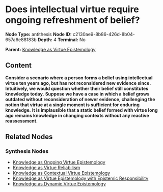 # Does intellectual virtue require ongoing refreshment of belief?

**Node Type:** antithesis
**Node ID:** c2130ae9-8b86-426d-8b04-657a6e88183b
**Depth:** 4
**Terminal:** No

**Parent:** [Knowledge as Virtue Epistemology](knowledge-as-virtue-epistemology-synthesis-03320e5f-abfd-40c2-919b-400066a7343d.md)

## Content

**Consider a scenario where a person forms a belief using intellectual virtue ten years ago, but has not reconsidered new evidence since. Intuitively, we would question whether their belief still constitutes knowledge today.**
**Suppose we have a case in which a belief grows outdated without reconsideration of newer evidence, challenging the notion that virtue at a single moment is sufficient for enduring knowledge.**
**It is implausible that a static belief formed with virtue long ago remains knowledge in changing contexts without any reactive reassessment.**

## Related Nodes

### Synthesis Nodes

- [Knowledge as Ongoing Virtue Epistemology](knowledge-as-ongoing-virtue-epistemology-synthesis-3fa7709c-4c77-41c2-a885-90c25ff86d60.md)
- [Knowledge as Virtue Reliabilism](knowledge-as-virtue-reliabilism-synthesis-8915edf8-5d35-416d-9956-2b587f7dd49f.md)
- [Knowledge as Contextual Virtue Epistemology](knowledge-as-contextual-virtue-epistemology-synthesis-6d89bebf-bd31-4560-b71d-5278096cc595.md)
- [Knowledge as Virtue Epistemology with Epistemic Responsibility](knowledge-as-virtue-epistemology-with-epistemic-responsibility-synthesis-b0d07ee2-f987-4e87-bac9-92e871768c1a.md)
- [Knowledge as Dynamic Virtue Epistemology](knowledge-as-dynamic-virtue-epistemology-synthesis-c3473bcf-c700-42eb-9581-9ecc9f4a28bc.md)
